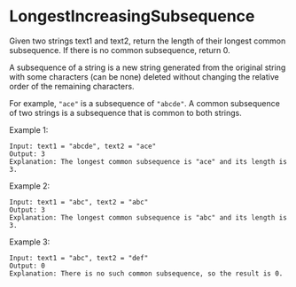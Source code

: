 # LongestIncreasingSubsequence

Given two strings text1 and text2, return the length of their longest common subsequence. If there is no common subsequence, return 0.

A subsequence of a string is a new string generated from the original string with some characters (can be none) deleted without changing the relative order of the remaining characters.

For example, ```"ace"``` is a subsequence of ```"abcde"```.
A common subsequence of two strings is a subsequence that is common to both strings.

 

Example 1:

```
Input: text1 = "abcde", text2 = "ace" 
Output: 3  
Explanation: The longest common subsequence is "ace" and its length is 3.
```

Example 2:
```
Input: text1 = "abc", text2 = "abc"
Output: 3
Explanation: The longest common subsequence is "abc" and its length is 3.
```

Example 3:
```
Input: text1 = "abc", text2 = "def"
Output: 0
Explanation: There is no such common subsequence, so the result is 0.
```
